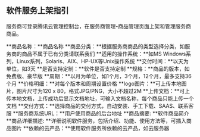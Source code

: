 ## 软件服务上架指引

服务商可登录腾讯云管理控制台，在服务商管理-商品管理页面上架和管理服务商商品。

**商品名称：**商品名称
**商品分类：**根据服务商商品的类型选择分类，如服务商的商品不属于已有分类请联系我们
**适用的操作系统：**如MS Windows系列，Linux系列，Solaris、AIX、HP-UX等Unix操作系统
**交付时间：**以天为单位，如3天
**是否支持定制：**软件是否支持定制
**规格：**商品的版本，如免费版、豪华版
**周期：**以月为单位，如1个月，3个月，12个月，最多支持36个月
**价格明细：**对每个版本和周期设置价格
**logo图片：**可上传本地图片，图片尺寸为120 x 80，格式JPG/PNG，大小不超过2M
**上传文档：**可上传本地文档，上传成功后显示文档地址，可输入文档名称，每个商品只能上传一个文档
**交付方式：**选择商品的交付方式，自动安装、手工下载、SAAS、联系客服
**服务商系统URL：**用户使用商品的后台地址
**商品摘要: **软件商品简介
**商品详细描述: **详细说明软件服务，包括介绍、功能、使用方法等，可插入商品图片
**依赖的云产品：**使用软件服务所依赖的云产品，如云服务器